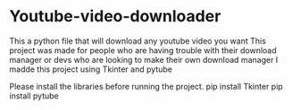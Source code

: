 # Youtube-video-downloader
This a python file that will download any youtube video you want
This project was made for people who are having trouble with their download manager or 
devs who are looking to make their own download manager 
I madde this project using Tkinter and pytube

Please install the libraries before running the project.
pip install Tkinter
pip install pytube
